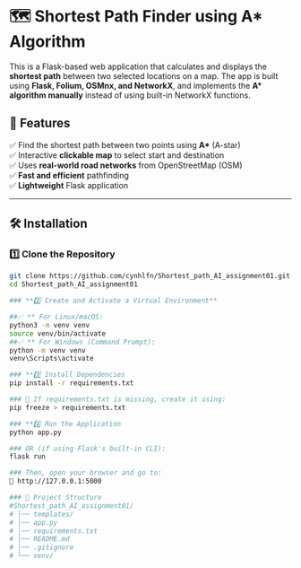 # 🗺️ Shortest Path Finder using A\* Algorithm

This is a Flask-based web application that calculates and displays the **shortest path** between two selected locations on a map. The app is built using **Flask, Folium, OSMnx, and NetworkX**, and implements the **A\* algorithm manually** instead of using built-in NetworkX functions.

## 🚀 Features

✅ Find the shortest path between two points using **A\*** (A-star)  
✅ Interactive **clickable map** to select start and destination  
✅ Uses **real-world road networks** from OpenStreetMap (OSM)  
✅ **Fast and efficient** pathfinding  
✅ **Lightweight** Flask application

---

## 🛠️ Installation

### **1️⃣ Clone the Repository**

```sh
git clone https://github.com/cynhlfn/Shortest_path_AI_assignment01.git
cd Shortest_path_AI_assignment01

### **2️⃣ Create and Activate a Virtual Environment**

##✅ ** For Linux/macOS:
python3 -m venv venv
source venv/bin/activate
##✅ ** For Windows (Command Prompt):
python -m venv venv
venv\Scripts\activate

### **3️⃣ Install Dependencies
pip install -r requirements.txt

### 📌 If requirements.txt is missing, create it using:
pip freeze > requirements.txt

### **4️⃣ Run the Application
python app.py

### OR (if using Flask's built-in CLI):
flask run

### Then, open your browser and go to:
🔗 http://127.0.0.1:5000

### 📂 Project Structure
#Shortest_path_AI_assignment01/
# │── templates/
# │── app.py
# │── requirements.txt
# │── README.md
# │── .gitignore
# └── venv/
```
